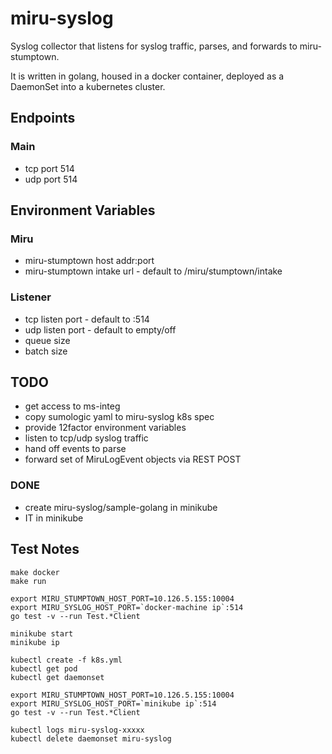 # miru-syslog

Syslog collector that listens for syslog traffic, parses, and forwards to miru-stumptown.

It is written in golang, housed in a docker container, deployed as a DaemonSet into a kubernetes cluster.

## Endpoints

### Main

* tcp port 514
* udp port 514

## Environment Variables

### Miru

* miru-stumptown host addr:port
* miru-stumptown intake url - default to /miru/stumptown/intake

### Listener

* tcp listen port - default to :514
* udp listen port - default to empty/off
* queue size
* batch size

## TODO

* get access to ms-integ
* copy sumologic yaml to miru-syslog k8s spec
* provide 12factor environment variables
* listen to tcp/udp syslog traffic
* hand off events to parse
* forward set of MiruLogEvent objects via REST POST

### DONE

* create miru-syslog/sample-golang in minikube
* IT in minikube

## Test Notes

```
make docker
make run

export MIRU_STUMPTOWN_HOST_PORT=10.126.5.155:10004
export MIRU_SYSLOG_HOST_PORT=`docker-machine ip`:514
go test -v --run Test.*Client
```

```
minikube start
minikube ip

kubectl create -f k8s.yml
kubectl get pod
kubectl get daemonset

export MIRU_STUMPTOWN_HOST_PORT=10.126.5.155:10004
export MIRU_SYSLOG_HOST_PORT=`minikube ip`:514
go test -v --run Test.*Client

kubectl logs miru-syslog-xxxxx
kubectl delete daemonset miru-syslog
```
